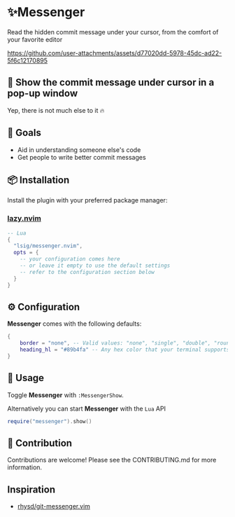 # ✨Messenger

Read the hidden commit message under your cursor, from the comfort of your favorite editor

https://github.com/user-attachments/assets/d77020dd-5978-45dc-ad22-5f6c12170895

## 💬 Show the commit message under cursor in a pop-up window

Yep, there is not much else to it 🔥

## 🎯 Goals

- Aid in understanding someone else's code
- Get people to write better commit messages

## 📦 Installation

Install the plugin with your preferred package manager:

### [lazy.nvim](https://github.com/folke/lazy.nvim)

```lua
-- Lua
{
  "lsig/messenger.nvim",
  opts = {
    -- your configuration comes here
    -- or leave it empty to use the default settings
    -- refer to the configuration section below
  }
}
```

## ⚙️ Configuration

**Messenger** comes with the following defaults:

```lua
{
    border = "none", -- Valid values: "none", "single", "double", "rounded", "solid", "shadow".
    heading_hl = "#89b4fa" -- Any hex color that your terminal supports
}
```

## 🚀 Usage

Toggle **Messenger** with `:MessengerShow`.

Alternatively you can start **Messenger** with the `Lua` API

```lua
require("messenger").show()
```

## 🤝 Contribution

Contributions are welcome! Please see the CONTRIBUTING.md for more information.

## Inspiration

- [rhysd/git-messenger.vim](https://github.com/rhysd/git-messenger.vim)

